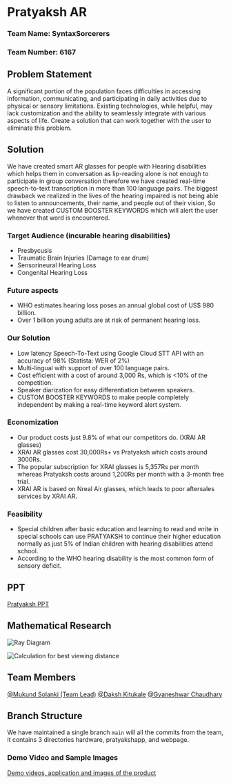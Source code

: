 


# Pratyaksh AR

### Team Name: SyntaxSorcerers
### Team Number: 6167

## Problem Statement

A significant portion of the population faces difficulties in accessing information, communicating, and participating in daily activities due to physical or sensory limitations. Existing technologies, while helpful, may lack customization and the ability to seamlessly integrate with various aspects of life. Create a solution that can work together with the user to eliminate this problem.

## Solution

We have created smart AR glasses for people with Hearing disabilities which helps them in conversation as lip-reading alone is not enough to participate in group conversation therefore we have created real-time speech-to-text transcription in more than 100 language pairs. The biggest drawback we realized in the lives of the hearing impaired is not being able to listen to announcements, their name, and people out of their vision, So we have created CUSTOM BOOSTER KEYWORDS which will alert the user whenever that word is encountered.

### Target Audience (incurable hearing disabilities)
- Presbycusis
- Traumatic Brain Injuries (Damage to ear drum)
- Sensorineural Hearing Loss
- Congenital Hearing Loss


### Future aspects
- WHO estimates hearing loss poses an annual global cost of US$ 980 billion.
- Over 1 billion young adults are at risk of permanent hearing loss.

### Our Solution
- Low latency Speech-To-Text using Google Cloud STT API with an accuracy of 98% (Statista: WER of 2%)
- Multi-lingual with support of over 100 language pairs.
- Cost efficient with a cost of around 3,000 Rs, which is <10% of the competition.
- Speaker diarization for easy differentiation between speakers.
- CUSTOM BOOSTER KEYWORDS to make people completely independent by making a real-time keyword alert system.

### Economization

- Our product costs just 9.8% of what our competitors do. (XRAI AR glasses)
- XRAI AR glasses cost 30,000Rs+ vs Pratyaksh which costs around 3000Rs.
- The popular subscription for XRAI glasses is 5,357Rs per month whereas Pratyaksh costs around 1,200Rs per month with a 3-month free trial.
- XRAI AR is based on Nreal Air glasses, which leads to poor aftersales services by XRAI AR.



### Feasibility

- Special children after basic education and learning to read and write in special schools can use PRATYAKSH to continue their higher education normally as just 5% of Indian children with hearing disabilities attend school. 
- According to the WHO hearing disability is the most common form of sensory deficit.


## PPT
[Pratyaksh PPT](https://www.canva.com/design/DAFzNq912yc/LQ_OfxHv10MYXo2DzQd67w/edit?utm_content=DAFzNq912yc&utm_campaign=designshare&utm_medium=link2&utm_source=sharebutton)


## Mathematical Research

![Ray Diagram](https://github.com/mukundsolanki/HackCBS-Pratyaksh-AR/assets/97655058/104e61b0-8645-47a2-9250-c0aaebb87b6c)


![Calculation for best viewing distance](https://github.com/mukundsolanki/HackCBS-Pratyaksh-AR/assets/97655058/96ffb9dc-dbed-4e04-a694-59e52abdc2ba)


## Team Members


[@Mukund Solanki (Team Lead)](https://github.com/mukundsolanki)
[@Daksh Kitukale](https://github.com/K-Daksh)
[@Gyaneshwar Chaudhary](https://github.com/gyaneshwarchoudhary)

## Branch Structure

We have maintained a single branch `main` will all the commits from the team, it contains 3 directories hardware, pratyakshapp, and webpage.

### Demo Video and Sample Images

[Demo videos, application and images of the product](https://drive.google.com/drive/folders/1EDrFVWcLNQr0qLjN7hPhHLcphSdqMFdY?usp=drive_link)
